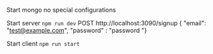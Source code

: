 
Start mongo
  no special configurations

Start server
  `npm run dev`
	POST http://localhost:3090/signup
	{ "email": "test@example.com", "password" : "password "}


Start client
  `npm run start`
